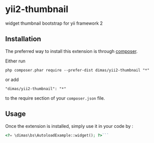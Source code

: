 yii2-thumbnail
==============
widget thumbnail bootstrap for yii framework 2

Installation
------------

The preferred way to install this extension is through [composer](http://getcomposer.org/download/).

Either run

```
php composer.phar require --prefer-dist dimas/yii2-thumbnail "*"
```

or add

```
"dimas/yii2-thumbnail": "*"
```

to the require section of your `composer.json` file.


Usage
-----

Once the extension is installed, simply use it in your code by  :

```php
<?= \dimas\bs\AutoloadExample::widget(); ?>```